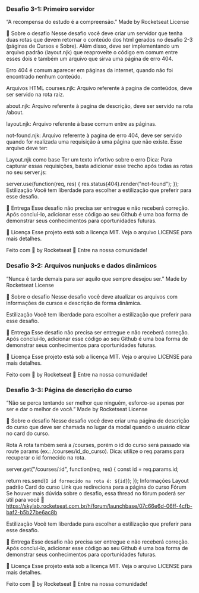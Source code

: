 ### Desafio 3-1: Primeiro servidor
“A recompensa do estudo é a compreensão.”
  Made by Rocketseat License

🚀 Sobre o desafio
Nesse desafio você deve criar um servidor que tenha duas rotas que devem retornar o conteúdo dos html gerados no desafio 2-3 (páginas de Cursos e Sobre). Além disso, deve ser implementando um arquivo padrão (layout.njk) que reaproveite o código em comum entre esses dois e também um arquivo que sirva uma página de erro 404.

Erro 404 é comum aparecer em páginas da internet, quando não foi encontrado nenhum conteúdo.

Arquivos HTML
courses.njk: Arquivo referente à pagina de conteúdos, deve ser servido na rota raiz.

about.njk: Arquivo referente à pagina de descrição, deve ser servido na rota /about.

layout.njk: Arquivo referente à base comum entre as páginas.

not-found.njk: Arquivo referente à pagina de erro 404, deve ser servido quando for realizada uma requisição à uma página que não existe. Esse arquivo deve ter:

Layout.njk como base
Ter um texto infortivo sobre o erro
Dica: Para capturar essas requisições, basta adicionar esse trecho após todas as rotas no seu server.js:

server.use(function(req, res) {
  res.status(404).render("not-found");
});
Estilização
Você tem liberdade para escolher a estilização que preferir para esse desafio.

📆 Entrega
Esse desafio não precisa ser entregue e não receberá correção. Após concluí-lo, adicionar esse código ao seu Github é uma boa forma de demonstrar seus conhecimentos para oportunidades futuras.

📝 Licença
Esse projeto está sob a licença MIT. Veja o arquivo LICENSE para mais detalhes.

Feito com 💜 by Rocketseat 👋 Entre na nossa comunidade!



### Desafio 3-2: Arquivos nunjucks e dados dinâmicos

“Nunca é tarde demais para ser aquilo que sempre desejou ser.”
 Made by Rocketseat License

🚀 Sobre o desafio
Nesse desafio você deve atualizar os arquivos com informações de cursos e descrição de forma dinâmica.

Estilização
Você tem liberdade para escolher a estilização que preferir para esse desafio.

📆 Entrega
Esse desafio não precisa ser entregue e não receberá correção. Após concluí-lo, adicionar esse código ao seu Github é uma boa forma de demonstrar seus conhecimentos para oportunidades futuras.

📝 Licença
Esse projeto está sob a licença MIT. Veja o arquivo LICENSE para mais detalhes.

Feito com 💜 by Rocketseat 👋 Entre na nossa comunidade!


### Desafio 3-3: Página de descrição do curso

“Não se perca tentando ser melhor que ninguém, esforce-se apenas por ser e dar o melhor de você.”
Made by Rocketseat License

🚀 Sobre o desafio
Nesse desafio você deve criar uma página de descrição do curso que deve ser chamada no lugar da modal quando o usuário clicar no card do curso.

Rota
A rota também será a /courses, porém o id do curso será passado via route params (ex.: /courses/id_do_curso). Dica: utilize o req.params para recuperar o id fornecido na rota.

server.get("/courses/:id", function(req, res) {
  const id = req.params.id;

  return res.send(`O id fornecido na rota é: ${id}`);
});
Informações
Layout padrão
Card do curso
Link que redireciona para a página do curso
Fórum
Se houver mais dúvida sobre o desafio, essa thread no fórum poderá ser útil para você 💜 https://skylab.rocketseat.com.br/h/forum/launchbase/07c66e6d-06ff-4cfb-baf2-b5b27be6ac8b

Estilização
Você tem liberdade para escolher a estilização que preferir para esse desafio.

📆 Entrega
Esse desafio não precisa ser entregue e não receberá correção. Após concluí-lo, adicionar esse código ao seu Github é uma boa forma de demonstrar seus conhecimentos para oportunidades futuras.

📝 Licença
Esse projeto está sob a licença MIT. Veja o arquivo LICENSE para mais detalhes.

Feito com 💜 by Rocketseat 👋 Entre na nossa comunidade!